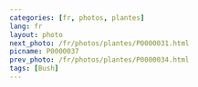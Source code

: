```yaml
---
categories: [fr, photos, plantes]
lang: fr
layout: photo
next_photo: /fr/photos/plantes/P0000031.html
picname: P0000037
prev_photo: /fr/photos/plantes/P0000034.html
tags: [Bush]
---
```

